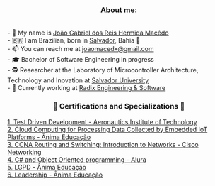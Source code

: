 
   <div align="center">
      <h3> About me: </h3><br>
   </div>
 - 🤝 My name is <a href="https://www.linkedin.com/in/joaomacedx/">João Gabriel dos Reis Hermida Macêdo</a><br>
- 🇧🇷 I am Brazilian, born in <a href= "https://www.tripadvisor.com/Attractions-g303272-Activities-Salvador_State_of_Bahia.html">Salvador</a>, Bahia 🌊<br>
- 📫 You can reach me at <a href="mailto:joaomacedx@gmail.com">joaomacedx@gmail.com</a><br>
- 🎓 Bachelor of Software Engineering in progress <br>
- 🕵️‍ Researcher at the Laboratory of Microcontroller Architecture, Technology and Inovation at <a href="https://www.unifacs.br">Salvador University</a><br>
- 💼 Currently working at <a href="https://www.radixeng.com">Radix Engineering & Software</a><br>


<div align="center">
   <h3> 📜 Certifications and Specializations 📜</h3>
 </div>
   <a href="https://www.coursera.org/account/accomplishments/verify/DCW6HVETYK5L"> 1. Test Driven Development - Aeronautics Institute of Technology</a><br>
   <a href= "https://drive.google.com/file/d/1pFW06RpDLO7Taiz6eHL4pg9x74fh6F8b/view"> 2. Cloud Computing for Processing Data Collected by Embedded IoT Platforms - Ânima Educação </a><br>
   <a href="https://drive.google.com/file/d/1UJV0WiqPPWL_KRW0K843jK3BqvDz3QHM/view?usp=sharing"> 3. CCNA Routing and Switching: Introduction to Networks - Cisco Networking </a><br>
   <a href="https://cursos.alura.com.br/degree/certificate/6d82d916-2649-42ed-8543-7b31768b65f3?lang=en"> 4. C# and Object Oriented programming - Alura </a><br>
   <a href="https://drive.google.com/file/d/1jyXlZEGic3ZvL7F4dQjUIeKM5-iDslUl/view?usp=drivesdk"> 5. LGPD - Ânima Educação </a><br>
   <a href="https://drive.google.com/file/d/132QSzy79gaX7kI-jK6nZmO-iUGvr5W_L/view?usp=drivesdk"> 6. Leadership - Ânima Educação </a><br>
